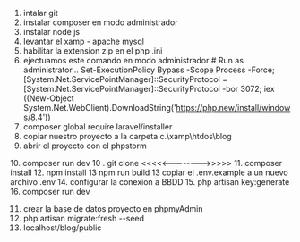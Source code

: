 1. intalar git
2. instalar composer en modo administrador
3. instalar node js
4. levantar el xamp - apache mysql
5. habilitar la extension zip en el php .ini
6. ejectuamos este comando en modo administrador # Run as administrator...
Set-ExecutionPolicy Bypass -Scope Process -Force; [System.Net.ServicePointManager]::SecurityProtocol = [System.Net.ServicePointManager]::SecurityProtocol -bor 3072; iex ((New-Object System.Net.WebClient).DownloadString('https://php.new/install/windows/8.4'))
7. composer global require laravel/installer
8. copiar nuestro proyecto a la carpeta c.\xamp\htdos\blog
9. abrir el proyecto con el phpstorm 

<if se copio el proyecto desde el USB>
    10. composer run dev 

<if se clono desde el githu>
10 . git clone <<<<<-------->>>>>
11. composer install
12. npm install 
13 npm run build
13 copiar el .env.example a un nuevo archivo .env
14. configurar la conexion a BBDD
15. php artisan key:generate
16. composer run dev
    
11. crear la base de datos proyecto en phpmyAdmin
12. php artisan migrate:fresh --seed
13. localhost/blog/public